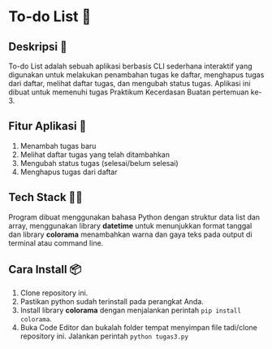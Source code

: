 # To-do List :memo:

## Deskripsi :speech_balloon:
To-do List adalah sebuah aplikasi berbasis CLI sederhana interaktif yang digunakan untuk melakukan penambahan tugas ke daftar, menghapus tugas dari daftar, melihat daftar tugas, dan mengubah status tugas.
Aplikasi ini dibuat untuk memenuhi tugas Praktikum Kecerdasan Buatan pertemuan ke-3.

## Fitur Aplikasi :iphone:
1. Menambah tugas baru
2. Melihat daftar tugas yang telah ditambahkan
3. Mengubah status tugas (selesai/belum selesai)
4. Menghapus tugas dari daftar

## Tech Stack :technologist:
Program dibuat menggunakan bahasa Python dengan struktur data list dan array, menggunakan library **datetime** untuk menunjukkan format tanggal dan library **colorama** menambahkan warna dan gaya teks pada output di terminal atau command line.

## Cara Install :package:
1. Clone repository ini.
2. Pastikan python sudah terinstall pada perangkat Anda.
3. Install library **colorama** dengan menjalankan perintah `pip install colorama`.
4. Buka Code Editor dan bukalah folder tempat menyimpan file tadi/clone repository ini. Jalankan perintah `python tugas3.py`
